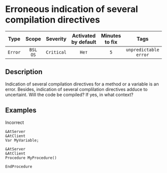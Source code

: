 # Erroneous indication of several compilation directives

| Type | Scope | Severity | Activated<br/>by default | Minutes<br/>to fix | Tags |
| :-: | :-: | :-: | :-: | :-: | :-: |
| `Error` | `BSL`<br/>`OS` | `Critical` | `Нет` | `5` | `unpredictable`<br/>`error` |


## <TODO PARAMS>

## Description

Indication of several compilation directives for a method or a variable is an error. Besides, indication of several complilation directives adduce to uncertaint. Will the code be compiled? If yes, in what context?

## Examples

Incorrect

```Bsl
&AtServer
&AtClient
Var MyVariable;

&AtServer
&AtClient
Procedure MyProcedure()

EndProcedure
```
